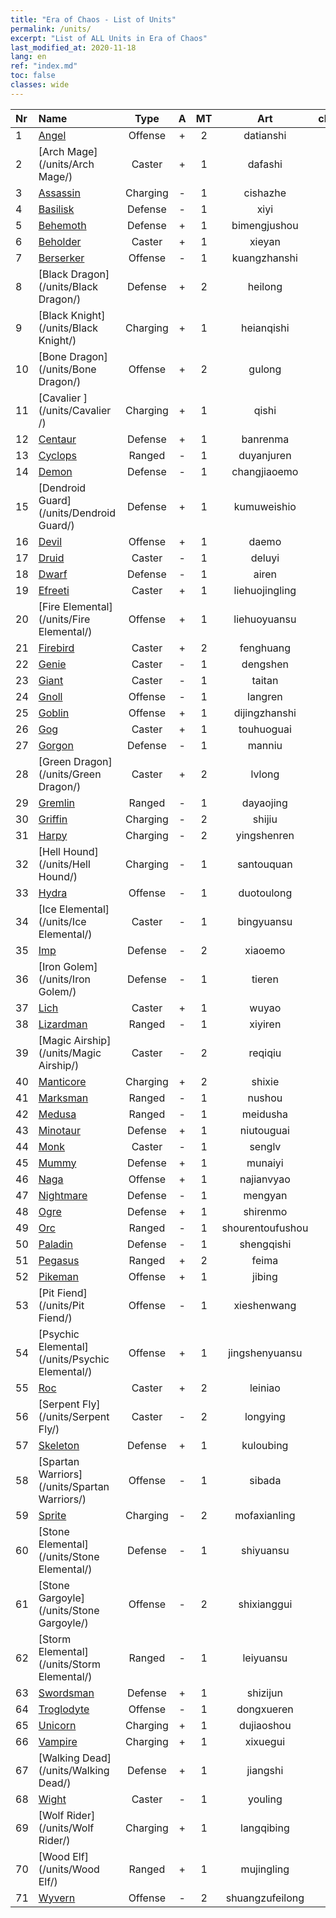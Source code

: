 ```yaml
---
title: "Era of Chaos - List of Units"
permalink: /units/
excerpt: "List of ALL Units in Era of Chaos"
last_modified_at: 2020-11-18
lang: en
ref: "index.md"
toc: false
classes: wide
---
```

  | Nr |         Name        |   Type   |   A   |    MT     |      Art      |  class  |    s   |   label   |    HP     |
  |:---|:--------------------|:--------:|:-----:|:---------:|:-------------:|:-------:|:------:|:---------:|:----------|
  | 1 | [Angel](/units/Angel/) | Offense | + | 2 | datianshi | 1 |   |  3(2) |  5431  |
  | 2 | [Arch Mage](/units/Arch Mage/) | Caster | + | 1 | dafashi | 5 |  1 |  2(6) |  1324  |
  | 3 | [Assassin](/units/Assassin/) | Charging | - | 1 | cishazhe | 3 |  1 |  3() |  2119  |
  | 4 | [Basilisk](/units/Basilisk/) | Defense | - | 1 | xiyi | 2 |  3 |  2() |  2859  |
  | 5 | [Behemoth](/units/Behemoth/) | Defense | + | 1 | bimengjushou | 2 |  4 |  3(5) |  10182  |
  | 6 | [Beholder](/units/Beholder/) | Caster | + | 1 | xieyan | 5 |  2 |  1(7) |  744  |
  | 7 | [Berserker](/units/Berserker/) | Offense | - | 1 | kuangzhanshi | 1 |  2 |  3(5) |  5317  |
  | 8 | [Black Dragon](/units/Black Dragon/) | Defense | + | 2 | heilong | 2 |  4 |  3(7) |  8712  |
  | 9 | [Black Knight](/units/Black Knight/) | Charging | + | 1 | heianqishi | 3 |  2 |  2(10) |  910  |
  | 10 | [Bone Dragon](/units/Bone Dragon/) | Offense | + | 2 | gulong | 1 |  4 |  3(1) |  5770  |
  | 11 | [Cavalier ](/units/Cavalier /) | Charging | + | 1 | qishi | 3 |  2 |  2(2) |  811  |
  | 12 | [Centaur](/units/Centaur/) | Defense | + | 1 | banrenma | 2 |  1 |  1(3) |  2691  |
  | 13 | [Cyclops](/units/Cyclops/) | Ranged | - | 1 | duyanjuren | 4 |  4 |  2(5) |  5091  |
  | 14 | [Demon](/units/Demon/) | Defense | - | 1 | changjiaoemo | 2 |  51 |  2() |  2489  |
  | 15 | [Dendroid Guard](/units/Dendroid Guard/) | Defense | + | 1 | kumuweishio | 2 |  4 |  2(3) |  10182  |
  | 16 | [Devil](/units/Devil/) | Offense | + | 1 | daemo | 1 |   |  3(4) |  5431  |
  | 17 | [Druid](/units/Druid/) | Caster | - | 1 | deluyi | 5 |  1 |  1(3) |  844  |
  | 18 | [Dwarf](/units/Dwarf/) | Defense | - | 1 | airen | 2 |  1 |  1(3) |  1324  |
  | 19 | [Efreeti](/units/Efreeti/) | Caster | + | 1 | liehuojingling | 5 |  51 |  2() |  1446  |
  | 20 | [Fire Elemental](/units/Fire Elemental/) | Offense | + | 1 | liehuoyuansu | 1 |  2 |  2(11) |  1682  |
  | 21 | [Firebird](/units/Firebird/) | Caster | + | 2 | fenghuang | 5 |  4 |  2(11) |  4525  |
  | 22 | [Genie](/units/Genie/) | Caster | - | 1 | dengshen | 5 |  2 |  2(6) |  662  |
  | 23 | [Giant](/units/Giant/) | Caster | - | 1 | taitan | 5 |  4 |  3(6) |  5431  |
  | 24 | [Gnoll](/units/Gnoll/) | Offense | - | 1 | langren | 1 |  1 |  1() |  761  |
  | 25 | [Goblin](/units/Goblin/) | Offense | + | 1 | dijingzhanshi | 1 |  1 |  1(5) |  761  |
  | 26 | [Gog](/units/Gog/) | Caster | + | 1 | touhuoguai | 5 |  51 |  1() |  629  |
  | 27 | [Gorgon](/units/Gorgon/) | Defense | - | 1 | manniu | 2 |  2 |  3() |  3094  |
  | 28 | [Green Dragon](/units/Green Dragon/) | Caster | + | 2 | lvlong | 5 |  4 |  3(3) |  4525  |
  | 29 | [Gremlin](/units/Gremlin/) | Ranged | - | 1 | dayaojing | 4 |  1 |  1(6) |  645  |
  | 30 | [Griffin](/units/Griffin/) | Charging | - | 2 | shijiu | 3 |  1 |  1(2) |  1850  |
  | 31 | [Harpy](/units/Harpy/) | Charging | - | 2 | yingshenren | 3 |  1 |  1(7) |  860  |
  | 32 | [Hell Hound](/units/Hell Hound/) | Charging | - | 1 | santouquan | 3 |  51 |  1() |  827  |
  | 33 | [Hydra](/units/Hydra/) | Offense | - | 1 | duotoulong | 1 |  4 |  3() |  5770  |
  | 34 | [Ice Elemental](/units/Ice Elemental/) | Caster | - | 1 | bingyuansu | 5 |  1 |  2(11) |  744  |
  | 35 | [Imp](/units/Imp/) | Defense | - | 2 | xiaoemo | 2 |  51 |  1() |  1224  |
  | 36 | [Iron Golem](/units/Iron Golem/) | Defense | - | 1 | tieren | 2 |  2 |  1(6) |  1850  |
  | 37 | [Lich](/units/Lich/) | Caster | + | 1 | wuyao | 5 |  1 |  2(1) |  1581  |
  | 38 | [Lizardman](/units/Lizardman/) | Ranged | - | 1 | xiyiren | 4 |  1 |  2() |  1144  |
  | 39 | [Magic Airship](/units/Magic Airship/) | Caster | - | 2 | reqiqiu | 5 |  1 |  2(3) |  1715  |
  | 40 | [Manticore](/units/Manticore/) | Charging | + | 2 | shixie | 3 |  2 |  2(7) |  1917  |
  | 41 | [Marksman](/units/Marksman/) | Ranged | - | 1 | nushou | 4 |  1 |  1(2) |  438  |
  | 42 | [Medusa](/units/Medusa/) | Ranged | - | 1 | meidusha | 4 |  2 |  2(7) |  1144  |
  | 43 | [Minotaur](/units/Minotaur/) | Defense | + | 1 | niutouguai | 2 |  2 |  2(7) |  2725  |
  | 44 | [Monk](/units/Monk/) | Caster | - | 1 | senglv | 5 |  1 |  2(2) |  662  |
  | 45 | [Mummy](/units/Mummy/) | Defense | + | 1 | munaiyi | 2 |  2 |  2(10) |  2691  |
  | 46 | [Naga](/units/Naga/) | Offense | + | 1 | najianvyao | 1 |  1 |  3(6) |  811  |
  | 47 | [Nightmare](/units/Nightmare/) | Defense | - | 1 | mengyan | 2 |  51 |  2(4) |  2691  |
  | 48 | [Ogre](/units/Ogre/) | Defense | + | 1 | shirenmo | 2 |  2 |  2() |  2523  |
  | 49 | [Orc](/units/Orc/) | Ranged | - | 1 | shourentoufushou | 4 |  1 |  2(5) |  662  |
  | 50 | [Paladin](/units/Paladin/) | Defense | - | 1 | shengqishi | 2 |  2 |  3(2) |  2589  |
  | 51 | [Pegasus](/units/Pegasus/) | Ranged | + | 2 | feima | 4 |  1 |  2(3) |  1144  |
  | 52 | [Pikeman](/units/Pikeman/) | Offense | + | 1 | jibing | 1 |  1 |  1(2) |  645  |
  | 53 | [Pit Fiend](/units/Pit Fiend/) | Offense | - | 1 | xieshenwang | 1 |  51 |  2() |  1850  |
  | 54 | [Psychic Elemental](/units/Psychic Elemental/) | Offense | + | 1 | jingshenyuansu | 1 |  2 |  3(11) |  1749  |
  | 55 | [Roc](/units/Roc/) | Caster | + | 2 | leiniao | 5 |  4 |  2(5) |  4978  |
  | 56 | [Serpent Fly](/units/Serpent Fly/) | Caster | - | 2 | longying | 5 |  1 |  2() |  1615  |
  | 57 | [Skeleton](/units/Skeleton/) | Defense | + | 1 | kuloubing | 2 |  1 |  1(1) |  1158  |
  | 58 | [Spartan Warriors](/units/Spartan Warriors/) | Offense | - | 1 | sibada | 1 |  1 |  3() |  2825  |
  | 59 | [Sprite](/units/Sprite/) | Charging | - | 2 | mofaxianling | 3 |  1 |  2(11) |  993  |
  | 60 | [Stone Elemental](/units/Stone Elemental/) | Defense | - | 1 | shiyuansu | 2 |  2 |  2(11) |  2825  |
  | 61 | [Stone Gargoyle](/units/Stone Gargoyle/) | Offense | - | 2 | shixianggui | 1 |  1 |  1(6) |  300  |
  | 62 | [Storm Elemental](/units/Storm Elemental/) | Ranged | - | 1 | leiyuansu | 4 |  1 |  2(11) |  662  |
  | 63 | [Swordsman](/units/Swordsman/) | Defense | + | 1 | shizijun | 2 |  1 |  2(2) |  1324  |
  | 64 | [Troglodyte](/units/Troglodyte/) | Offense | - | 1 | dongxueren | 1 |  1 |  1(7) |  744  |
  | 65 | [Unicorn](/units/Unicorn/) | Charging | + | 1 | dujiaoshou | 3 |  2 |  2(3) |  1850  |
  | 66 | [Vampire](/units/Vampire/) | Charging | + | 1 | xixuegui | 3 |  1 |  2(10) |  910  |
  | 67 | [Walking Dead](/units/Walking Dead/) | Defense | + | 1 | jiangshi | 2 |  1 |  1(10) |  2758  |
  | 68 | [Wight](/units/Wight/) | Caster | - | 1 | youling | 5 |  1 |  1(10) |  662  |
  | 69 | [Wolf Rider](/units/Wolf Rider/) | Charging | + | 1 | langqibing | 3 |  2 |  1(5) |  860  |
  | 70 | [Wood Elf](/units/Wood Elf/) | Ranged | + | 1 | mujingling | 4 |  1 |  1(3) |  438  |
  | 71 | [Wyvern](/units/Wyvern/) | Offense | - | 2 | shuangzufeilong | 1 |  2 |  2() |  5544  |
